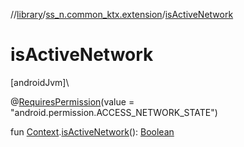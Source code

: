 //[library](../../index.md)/[ss_n.common_ktx.extension](index.md)/[isActiveNetwork](is-active-network.md)

# isActiveNetwork

[androidJvm]\

@[RequiresPermission](https://developer.android.com/reference/kotlin/androidx/annotation/RequiresPermission.html)(value = &quot;android.permission.ACCESS_NETWORK_STATE&quot;)

fun [Context](https://developer.android.com/reference/kotlin/android/content/Context.html).[isActiveNetwork](is-active-network.md)(): [Boolean](https://kotlinlang.org/api/latest/jvm/stdlib/kotlin/-boolean/index.html)
